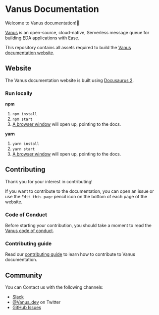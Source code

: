 # Vanus Documentation

Welcome to Vanus documentation!👋

[Vanus](https://github.com/linkall-labs/vanus/) is an open-source, cloud-native, Serverless message queue for building EDA applications with Ease.

This repository contains all assets required to build the [Vanus documentation website](https://docs.linkall.com).

## Website

The Vanus documentation website is built using [Docusaurus 2](https://docusaurus.io/).

### Run locally
**npm**
1. `npm install`
2. `npm start`
3. [A browser window](http://localhost:3000/) will open up, pointing to the docs.

**yarn**
1. `yarn install`
2. `yarn start`
3. [A browser window](http://localhost:3000/) will open up, pointing to the docs.

## Contributing

Thank you for your interest in contributing!

If you want to contribute to the documentation, you can
open an issue or use the `Edit this page` pencil icon on the bottom of each page of
the website.

### Code of Conduct

Before starting your contribution, you should take a moment to read the [Vanus code of conduct](CODE_OF_CONDUCT.md).

### Contributing guide

Read our [contributing guide](CONTRIBUTING.md) to learn how to contribute to Vanus documentation.

## Community

You can Contact us with the following channels:

- [Slack](https://join.slack.com/t/vanusworkspace/shared_invite/zt-1jilbbfo2-NxiFG0VOo8ABGCCNaeNfcA)
- [@Vanus_dev](https://twitter.com/Vanus_dev) on Twitter
- [GitHub Issues](https://github.com/linkall-labs/docs/issues)
